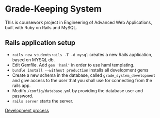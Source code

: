 # Grade-Keeping System

This is coursework project in Engineering of Advanced Web Applications, built with Ruby on Rails and MySQL.

## Rails application setup
- `rails new studentsrails -T -d mysql` creates a new Rails application, based on MYSQL db.
- Edit Gemfile. Add `gem 'haml'` in order to use haml templating.
- `bundle install --without production` installs all development gems
- Create a new schema in the database, called `grade_system_development` and give access to the user that you shall use for connecting from the rails app.
- Modify `/config/database.yml` by providing the database user and password.
- `rails server` starts the server.

[Development process](./development_process.md)

